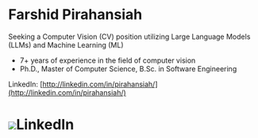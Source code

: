 # Farshid Pirahansiah

Seeking a Computer Vision (CV) position utilizing Large Language Models (LLMs) and Machine Learning (ML)

- 7+ years of experience in the field of computer vision
- Ph.D., Master of Computer Science, B.Sc. in Software Engineering

LinkedIn: [http://linkedin.com/in/pirahansiah/](http://linkedin.com/in/pirahansiah/)
<h1><img src="https://pirahansiah.com/site/pages/images/qrcode.png">LinkedIn</h1>
